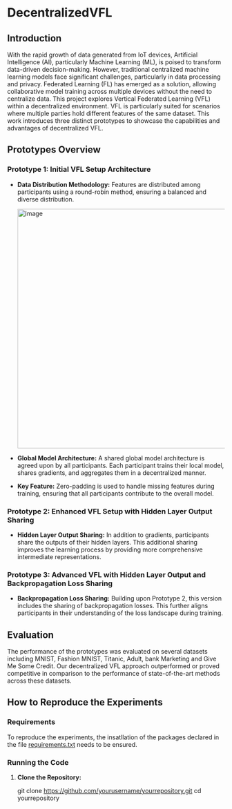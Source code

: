 # DecentralizedVFL

## Introduction

With the rapid growth of data generated from IoT devices, Artificial Intelligence (AI), particularly Machine Learning (ML), is poised to transform data-driven decision-making. However, traditional centralized machine learning models face significant challenges, particularly in data processing and privacy. Federated Learning (FL) has emerged as a solution, allowing collaborative model training across multiple devices without the need to centralize data. This project explores Vertical Federated Learning (VFL) within a decentralized environment. VFL is particularly suited for scenarios where multiple parties hold different features of the same dataset. This work introduces three distinct prototypes to showcase the capabilities and advantages of decentralized VFL.


## Prototypes Overview

### Prototype 1: Initial VFL Setup Architecture
- **Data Distribution Methodology:** Features are distributed among participants using a round-robin method, ensuring a balanced and diverse distribution.

  <img width="555" alt="image" src="https://github.com/user-attachments/assets/ecf33542-b54c-4930-9015-e123b0e6e411">

- **Global Model Architecture:** A shared global model architecture is agreed upon by all participants. Each participant trains their local model, shares gradients, and aggregates them in a decentralized manner.
- **Key Feature:** Zero-padding is used to handle missing features during training, ensuring that all participants contribute to the overall model.

### Prototype 2: Enhanced VFL Setup with Hidden Layer Output Sharing
- **Hidden Layer Output Sharing:** In addition to gradients, participants share the outputs of their hidden layers. This additional sharing improves the learning process by providing more comprehensive intermediate representations.


### Prototype 3: Advanced VFL with Hidden Layer Output and Backpropagation Loss Sharing
- **Backpropagation Loss Sharing:** Building upon Prototype 2, this version includes the sharing of backpropagation losses. This further aligns participants in their understanding of the loss landscape during training.


## Evaluation

The performance of the prototypes was evaluated on several datasets including MNIST, Fashion MNIST, Titanic, Adult, bank Marketing and Give Me Some Credit. Our decentralized VFL approach outperformed or proved competitive in comparison to the performance of state-of-the-art methods across these datasets.

## How to Reproduce the Experiments

### Requirements
To reproduce the experiments, the insatllation of the packages declared in the file [requirements.txt](https://github.com/SabyasachiBanik/DecentralizedVFL/blob/main/requirements.txt) needs to be ensured.

### Running the Code
1. **Clone the Repository:**
   
   git clone https://github.com/yourusername/yourrepository.git
   cd yourrepository
